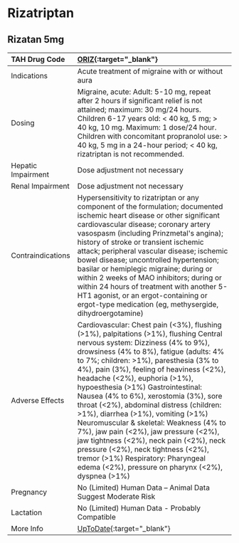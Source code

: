 # Rizatriptan

## Rizatan 5mg

| TAH Drug Code      | [ORIZ](https://www.tahsda.org.tw/drugs/hissearch.php?drug_code=ORIZ){:target="_blank"}                                                                                                                                                                                                                                                                                                                                                                                                                                                                                                                                                                                                                                      |
|:-------------------|:----------------------------------------------------------------------------------------------------------------------------------------------------------------------------------------------------------------------------------------------------------------------------------------------------------------------------------------------------------------------------------------------------------------------------------------------------------------------------------------------------------------------------------------------------------------------------------------------------------------------------------------------------------------------------------------------------------------------------|
| Indications        | Acute treatment of migraine with or without aura                                                                                                                                                                                                                                                                                                                                                                                                                                                                                                                                                                                                                                                                            |
| Dosing             | Migraine, acute: Adult: 5-10 mg, repeat after 2 hours if significant relief is not attained; maximum: 30 mg/24 hours. Children 6-17 years old: < 40 kg, 5 mg; > 40 kg, 10 mg. Maximum: 1 dose/24 hour. Children with concomitant propranolol use: > 40 kg, 5 mg in a 24-hour period; < 40 kg, rizatriptan is not recommended.                                                                                                                                                                                                                                                                                                                                                                                               |
| Hepatic Impairment | Dose adjustment not necessary                                                                                                                                                                                                                                                                                                                                                                                                                                                                                                                                                                                                                                                                                               |
| Renal Impairment   | Dose adjustment not necessary                                                                                                                                                                                                                                                                                                                                                                                                                                                                                                                                                                                                                                                                                               |
| Contraindications  | Hypersensitivity to rizatriptan or any component of the formulation; documented ischemic heart disease or other significant cardiovascular disease; coronary artery vasospasm (including Prinzmetal's angina); history of stroke or transient ischemic attack; peripheral vascular disease; ischemic bowel disease; uncontrolled hypertension; basilar or hemiplegic migraine; during or within 2 weeks of MAO inhibitors; during or within 24 hours of treatment with another 5-HT1 agonist, or an ergot-containing or ergot-type medication (eg, methysergide, dihydroergotamine)                                                                                                                                         |
| Adverse Effects    | Cardiovascular: Chest pain (<3%), flushing (>1%), palpitations (>1%), flushing Central nervous system: Dizziness (4% to 9%), drowsiness (4% to 8%), fatigue (adults: 4% to 7%; children: >1%), paresthesia (3% to 4%), pain (3%), feeling of heaviness (<2%), headache (<2%), euphoria (>1%), hypoesthesia (>1%) Gastrointestinal: Nausea (4% to 6%), xerostomia (3%), sore throat (<2%), abdominal distress (children: >1%), diarrhea (>1%), vomiting (>1%) Neuromuscular & skeletal: Weakness (4% to 7%), jaw pain (<2%), jaw pressure (<2%), jaw tightness (<2%), neck pain (<2%), neck pressure (<2%), neck tightness (<2%), tremor (>1%) Respiratory: Pharyngeal edema (<2%), pressure on pharynx (<2%), dyspnea (>1%) |
| Pregnancy          | No (Limited) Human Data – Animal Data Suggest Moderate Risk                                                                                                                                                                                                                                                                                                                                                                                                                                                                                                                                                                                                                                                                 |
| Lactation          | No (Limited) Human Data - Probably Compatible                                                                                                                                                                                                                                                                                                                                                                                                                                                                                                                                                                                                                                                                               |
| More Info          | [UpToDate](https://www.uptodate.com/contents/rizatriptan-drug-information){:target="_blank"}                                                                                                                                                                                                                                                                                                                                                                                                                                                                                                                                                                                                                                |

